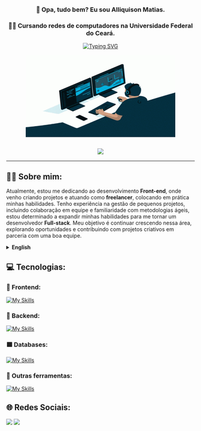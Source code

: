 <div align="center">

### 👋 Opa, tudo bem? Eu sou Alliquison Matias.
### 🧑‍🎓 Cursando redes de computadores na Universidade Federal do Ceará.

[![Typing SVG](https://readme-typing-svg.herokuapp.com?font=Work+Sans&size=24&duration=2500&color=05AEDB&center=true&vCenter=true&width=500&lines=Programador+Front-End;Freelancer)](https://git.io/typing-svg)

  <img align="center" alt="GIF" src="https://github.com/Ally-Matias/Ally-Matias/blob/27ecdea24a3432a93b1bae6c0d2372d580d294aa/ezgif.com-gif-maker.gif?raw=true" width="400" height="220" />
</div>

##

<div align="center">      
     <img height="180em" src="https://streak-stats.demolab.com/?user=Ally-Matias&theme=transparent&hide_border=true)](https://git.io/streak-stats"/> 
    <!-- <img height="180em" src="https://github-readme-stats.vercel.app/api?username=Ally-Matias&show_icons=true&theme=transparent"/> -->
</div>


<div align="left">   

---

## 👨‍💻 Sobre mim:

<p>Atualmente, estou me dedicando ao desenvolvimento <b>Front-end</b>, onde venho criando projetos e atuando como <b>freelancer</b>, colocando em prática minhas habilidades. Tenho experiência na gestão de pequenos projetos, incluindo colaboração em equipe e familiaridade com metodologias ágeis, estou determinado a expandir minhas habilidades para me tornar um desenvolvedor <b>Full-stack</b>. Meu objetivo é continuar crescendo nessa área, explorando oportunidades e contribuindo com projetos criativos em parceria com uma boa equipe.</p>

<details>
  <summary><b>English</b></summary>
    <p><br>Currently, I am dedicating myself to <b>Front-end</b> development, where I have been creating projects and working as a <b>freelancer</b>, putting my skills into practice. I have experience in managing small projects, including team collaboration and familiarity with agile methodologies, I am determined to expand my skills to become a <b>Full-stack</b> developer. My goal is to continue growing in this area, exploring opportunities and contributing to creative projects in partnership with a good team.</p>
</details>

## 💻 Tecnologias:

<h3><b> 🔷 Frontend:</b></h3>

[![My Skills](https://skillicons.dev/icons?i=js,css,html,react,vue,styledcomponents&perline=6)](https://skillicons.dev)

<h3><b> 🔴 Backend:</b></h3>

[![My Skills](https://skillicons.dev/icons?i=nodejs,express&perline=4)](https://skillicons.dev)

<h3><b> 🟩 Databases:</b></h3>

[![My Skills](https://skillicons.dev/icons?i=mongodb,postgres&perline=4)](https://skillicons.dev)

<h3><b> 🔶 Outras ferramentas:</b></h3>

[![My Skills](https://skillicons.dev/icons?i=aws,bash,git,github,figma&perline=5)](https://skillicons.dev)


## 🌐 Redes Sociais:
    
  <a href = "mailto:allyquison.matias@gmail.com"><img src="https://img.shields.io/badge/-Gmail-%23333?style=for-the-badge&logo=gmail&logoColor=white" target="_blank"></a>
  <a href="https://www.linkedin.com/in/alliquison-matias-519092206" target="_blank"><img src="https://img.shields.io/badge/-LinkedIn-%230077B5?style=for-the-badge&logo=linkedin&logoColor=white" target="_blank"></a> 






 
<!--

ANOTAÇÔES:

https://github.com/tandpfun/skill-icons#readme

<img height="180em" src="https://github-readme-stats.vercel.app/api?username=Ally-Matias&show_icons=true&theme=transparent&include_all_commits=true"/>

[![Top Langs](https://github-readme-stats.vercel.app/api/top-langs/?username=Ally-Matias&langs_count=8&theme=transparent&layout=pie)](https://youtu.be/rlVUng3uP8E)
    
<img height="180em" src="https://github-readme-stats.vercel.app/api/top-langs/?username=Ally-Matias&layout=compact&langs_count=8&theme=transparent"/>

emojis: 📌 🗂  📂 📍 📜  🔴 🟠 🟡 🟢 🔵 🟣 ⚫️ ⚪️ 🟤 🔺 🔻 🔸 🔹 🔶 🔷 🔳 🔲 ▪️ ▫️ ◾️ ◽️ ◼️ ◻️ 🟥 🟧 🟨 🟩 🟦 🟪 ⬛️ ⬜️ 🟫 ➔ ➜ ➙ ➛ ➝ ➞ 

-->
   
  </div>
    
